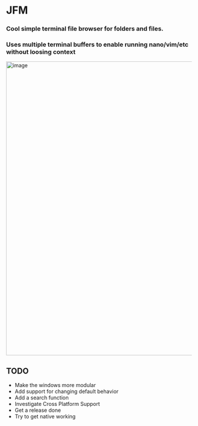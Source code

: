 # JFM
### Cool simple terminal file browser for folders and files.
### Uses multiple terminal buffers to enable running nano/vim/etc without loosing context
<img width="797" alt="image" src="https://github.com/user-attachments/assets/2725e7c2-927d-413d-9644-baade3766cc3" />


## TODO
* Make the windows more modular
* Add support for changing default behavior
* Add a search function
* Investigate Cross Platform Support
* Get a release done
* Try to get native working
